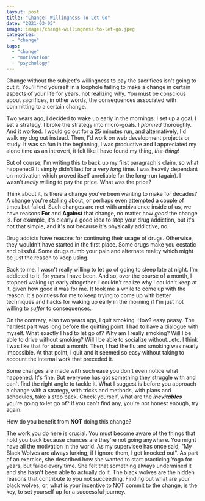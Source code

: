 ```yaml
---
layout: post
title: "Change: Willingness To Let Go"
date: "2021-03-05"
image: images/change-willingness-to-let-go.jpeg
categories: 
  - "change"
tags: 
  - "change"
  - "motivation"
  - "psychology"
---
```


Change without the subject's willingness to pay the sacrifices isn't going to cut it. You'll find yourself in a loophole failing to make a change in certain aspects of your life for years, not realizing why. You must be conscious about sacrifices, in other words, the consequences associated with committing to a certain change.

Two years ago, I decided to wake up early in the mornings. I set up a goal. I set a strategy. I broke the strategy into micro-goals. I _planned_ thoroughly. And it worked. I would go out for a 25 minutes run, and alternatively, I'd walk my dog out instead. Then, I'd work on web development projects or study. It was so fun in the beginning, I was productive and I appreciated my alone time as an introvert, it felt like I have found my thing, _the-thing!_

But of course, I'm writing this to back up my first paragraph's claim, so what happened? It simply didn't last for a very _long_ time. I was heavily dependant on motivation which proved itself unreliable for the long-run (again). I wasn't _really_ willing to pay the price. What was the price?

Think about it, is there a change you've been wanting to make for decades? A change you're stalling about, or perhaps even attempted a couple of times but failed. Such changes are met with ambivalence inside of us, we have reasons **For** and **Against** that change, no matter how _good_ the change is. For example, it's clearly a good idea to stop your drug addiction, but it's not that simple, and it's not because it's physically addictive, no.

Drug addicts have reasons for continuing their usage of drugs. Otherwise, they wouldn't have started in the first place. Some drugs make you ecstatic and blissful. Some drugs numb your pain and alternate reality which might be just the reason to keep using.

Back to me. I wasn't really willing to let go of going to sleep late at night. I'm addicted to it, for years I have been. And so, over the course of a month, I stopped waking up early altogether. I couldn't realize why I couldn't keep at it, given how good it was for me. It took me a while to come up with the reason. It's pointless for me to keep trying to come up with better techniques and hacks for waking up early in the morning if I'm just not willing to _suffer_ to consequences.

On the contrary, also two years ago, I quit smoking. How? easy peasy. The hardest part was long before the quitting point. I had to have a dialogue with myself. What exactly I had to let go of? Why am I really smoking? Will I be able to drive without smoking? Will I be able to socialize without...etc. I think I was like that for about a month. Then, I had the flu and smoking was nearly impossible. At that point, I quit and it seemed so easy without taking to account the internal work that preceded it.

Some changes are made with such ease you don't even notice what happened. It's fine. But everyone has got something they struggle with and can't find the right angle to tackle it. What I suggest is before you approach a change with a strategy, with tricks and methods, with plans and schedules, take a step back. Check yourself, what are the _**inevitables**_ you're going to let go of? If you can't find any, you're not honest enough, try again.

How do you benefit from **NOT** doing this change?

The work you do here is crucial. You must become aware of the things that hold you back because chances are they're not going anywhere. You might have all the motivation in the world. As my supervisee has once said, "My Black Wolves are always lurking, if I ignore them, I get knocked out". As part of an exercise, she described how she wanted to start practicing Yoga for years, but failed every time. She felt that something always undermined it and she hasn't been able to actually do it. The black wolves are the hidden reasons that contribute to you not succeeding. Finding out what are your black wolves, or, what is your incentive to NOT commit to the change, is the key, to set yourself up for a successful journey.
